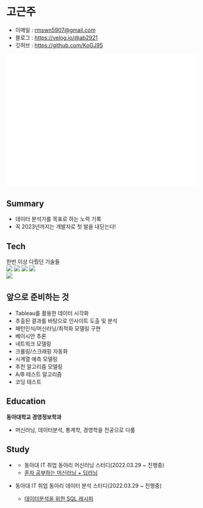 # 고근주
- 이메일 : rmswn5907@gmail.com
- 블로그 : https://velog.io/@ab2921
- 깃허브 : https://github.com/KoGJ95

![Metrics][image-1]

## Summary
- 데이터 분석가를 목표로 하는 노력 기록
- 꼭 2023년까지는 개발자로 첫 발을 내딛는다!

## Tech
한번 이상 다뤘던 기술들  
<img src="https://img.shields.io/badge/PYTHON-3776AB?style=for-the-badge&logo=python&logoColor=white">
<img src="https://img.shields.io/badge/R-276DC3?style=for-the-badge&logo=r&logoColor=white">
<img src="https://img.shields.io/badge/SQL-F80000?style=for-the-badge&logo=oracle&logoColor=white">
<img src="https://img.shields.io/badge/NUMPY-013243?style=for-the-badge&logo=numpy&logoColor=white">  
<img src="https://img.shields.io/badge/JAVA-007396?style=for-the-badge&logo=java&logoColor=white">

## 앞으로 준비하는 것
- Tableau를 활용한 데이터 시각화
- 추출된 결과를 바탕으로 인사이트 도출 및 분석
- 패턴인식/머신러닝/최적화 모델링 구현
- 베이시안 추론
- 네트워크 모델링
- 크롤링/스크래핑 자동화
- 시계열 예측 모델링
- 추천 알고리즘 모델링
- A/B 테스트 알고리즘
- 코딩 테스트

## Education
**동아대학교 경영정보학과**
- 머신러닝, 데이터분석, 통계학, 경영학을 전공으로 다룸

## Study
- - 동아대 IT 취업 동아리 머신러닝 스터디(2022.03.29 \~ 진행중)
  - [혼자 공부하는 머신러닝 + 딥러닝][1]

- 동아대 IT 취업 동아리 데이터 분석 스터디(2022.03.29 \~ 진행중)
  - [데이터분석을 위한 SQL 레시피][2]

[1]:	https://g.co/kgs/3XhrQP
[2]:	https://g.co/kgs/wPVrmG

[image-1]:	/github-metrics.svg
